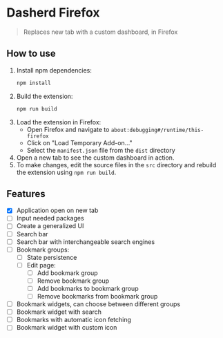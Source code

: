 # Dasherd Firefox

> Replaces new tab with a custom dashboard, in Firefox

## How to use
1. Install npm dependencies:
   ```bash
   npm install
   ```
2. Build the extension:
   ```bash
   npm run build
   ```
3. Load the extension in Firefox:
   - Open Firefox and navigate to `about:debugging#/runtime/this-firefox`
   - Click on "Load Temporary Add-on..."
   - Select the `manifest.json` file from the `dist` directory
4. Open a new tab to see the custom dashboard in action.
5. To make changes, edit the source files in the `src` directory and rebuild the extension using `npm run build`.

## Features
- [x] Application open on new tab
- [ ] Input needed packages
- [ ] Create a generalized UI
- [ ] Search bar
- [ ] Search bar with interchangeable search engines
- [ ] Bookmark groups:
    - [ ] State persistence
    - [ ] Edit page:
        - [ ] Add bookmark group
        - [ ] Remove bookmark group
        - [ ] Add bookmarks to bookmark group
        - [ ] Remove bookmarks from bookmark group
- [ ] Bookmark widgets, can choose between different groups
- [ ] Bookmark widget with search
- [ ] Bookmarks with automatic icon fetching
- [ ] Bookmark widget with custom icon